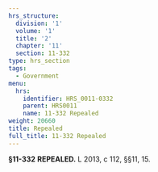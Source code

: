 ```yaml
---
hrs_structure:
  division: '1'
  volume: '1'
  title: '2'
  chapter: '11'
  section: 11-332
type: hrs_section
tags:
  - Government
menu:
  hrs:
    identifier: HRS_0011-0332
    parent: HRS0011
    name: 11-332 Repealed
weight: 20660
title: Repealed
full_title: 11-332 Repealed
---
```

**§11-332** **REPEALED.** L 2013, c 112, §§11, 15.
